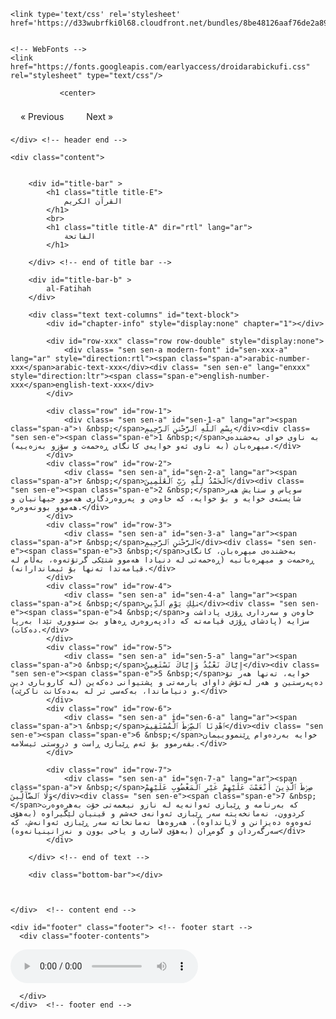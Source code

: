 <html>


    <link type='text/css' rel='stylesheet' href='https://d33wubrfki0l68.cloudfront.net/bundles/8be48126aaf76de2a89a565e5cc8cb32e60d2b9e.css'/>
    

    <!-- WebFonts -->
    <link href="https://fonts.googleapis.com/earlyaccess/droidarabickufi.css" rel="stylesheet" type="text/css"/>

    

<body>
        

<div class="container">
<div>
    <div id="header">  <!-- Header -->
       
	           <center>
<meta name="viewport" content="width=device-width, initial-scale=1">
<style>
a {
  text-decoration: none;
  display: inline-block;
  padding: 8px 16px;
}

a:hover {
  background-color: #ddd;
  color: black;
}

.previous {
  background-color: #f1f1f1;
  color: black;
}

.next {
  background-color: #4CAF50;
  color: white;
}

.round {
  border-radius: 50%;
}
</style>
<body>


<a href="#" class="previous">&laquo; Previous</a>
<a href="#" class="next">Next &raquo;</a>

  
</body>
</center>
   

    </div> <!-- header end -->

    <div class="content">


        <div id="title-bar" >
            <h1 class="title title-E">
                القرآن الكريم
            </h1>
			<br>
            <h1 class="title title-A" dir="rtl" lang="ar">
                الفاتحة
            </h1>
		
        </div> <!-- end of title bar -->

        <div id="title-bar-b" >
            al-Fatihah
        </div>

        <div class="text text-columns" id="text-block">
            <div id="chapter-info" style="display:none" chapter="1"></div>

            <div id="row-xxx" class="row row-double" style="display:none">
                <div class= "sen sen-a modern-font" id="sen-xxx-a" lang="ar" style="direction:rtl"><span class="span-a">arabic-number-xxx</span>arabic-text-xxx</div><div class= "sen sen-e" lang="enxxx" style="direction:ltr"><span class="span-e">english-number-xxx</span>english-text-xxx</div>
            </div>

            <div class="row" id="row-1">
                <div class= "sen sen-a" id="sen-1-a" lang="ar"><span class="span-a">١ &nbsp;</span>بِسْمِ ٱللَّهِ ٱلرَّحْمَٰنِ ٱلرَّحِيمِ</div><div class= "sen sen-e"><span class="span-e">1 &nbsp;</span>به ناوی خوای به‌خشنده‌ی میهره‌بان (به ناوی ئه‌و خوایه‌ی كانگای ڕه‌حمه‌ت و سۆزو به‌زه‌ییه‌).</div>
            </div>
            <div class="row" id="row-2">
                <div class= "sen sen-a" id="sen-2-a" lang="ar"><span class="span-a">٢ &nbsp;</span>ٱلْحَمْدُ لِلَّهِ رَبِّ ٱلْعَٰلَمِينَ</div><div class= "sen sen-e"><span class="span-e">2 &nbsp;</span>سوپاس و ستایش هه‌ر شایسته‌ی خوایه و بۆ خوایه‌، که خاوه‌ن و په‌روه‌ردگاری هه‌موو جیهانیان و هه‌موو بوونه‌وه‌ره.</div>
            </div>
            <div class="row" id="row-3">
                <div class= "sen sen-a" id="sen-3-a" lang="ar"><span class="span-a">٣ &nbsp;</span>ٱلرَّحْمَٰنِ ٱلرَّحِيمِ</div><div class= "sen sen-e"><span class="span-e">3 &nbsp;</span>به‌خشنده‌ی میهره‌بان‌، کانگای ڕه‌حمه‌ت و میهره‌بانیه (ڕه‌حمه‌تی له دنیادا هه‌موو شتێکی گرتۆته‌وه‌، به‌ڵام له قیامه‌تدا ته‌نها بۆ ئیماندارانه‌).</div>
            </div>
            <div class="row" id="row-4">
                <div class= "sen sen-a" id="sen-4-a" lang="ar"><span class="span-a">٤ &nbsp;</span>مَٰلِكِ يَوْمِ ٱلدِّينِ</div><div class= "sen sen-e"><span class="span-e">4 &nbsp;</span>خاوه‌ن و سه‌رداری ڕۆژی پاداشت و سزایه (پادشای ڕۆژی قیامه‌ته که دادپه‌روه‌ری ڕه‌هاو بێ سنووری تێدا به‌رپا ده‌کات).</div>
            </div>
            <div class="row" id="row-5">
                <div class= "sen sen-a" id="sen-5-a" lang="ar"><span class="span-a">٥ &nbsp;</span>إِيَّاكَ نَعْبُدُ وَإِيَّاكَ نَسْتَعِينُ</div><div class= "sen sen-e"><span class="span-e">5 &nbsp;</span>خوایه‌، ته‌نها هه‌ر تۆ ده‌په‌رستین و هه‌ر له‌تۆش داوای یارمه‌تی و پشتیوانی ده‌که‌ین (له کاروباری دین و دنیاماندا، به‌که‌سی تر له به‌ده‌کانت ناکرێت).</div>
            </div>
            <div class="row" id="row-6">
                <div class= "sen sen-a" id="sen-6-a" lang="ar"><span class="span-a">٦ &nbsp;</span>ٱهْدِنَا ٱلصِّرَٰطَ ٱلْمُسْتَقِيمَ</div><div class= "sen sen-e"><span class="span-e">6 &nbsp;</span>خوایه به‌رده‌وام ڕێنمووییمان بفه‌رموو بۆ ئه‌م ڕێبازی ڕاست و دروستی ئیسلامه‌.</div>
            </div>
			
            <div class="row" id="row-7">
                <div class= "sen sen-a" id="sen-7-a" lang="ar"><span class="span-a">٧ &nbsp;</span>صِرَٰطَ ٱلَّذِينَ أَنْعَمْتَ عَلَيْهِمْ غَيْرِ ٱلْمَغْضُوبِ عَلَيْهِمْ وَلَا ٱلضَّآلِّينَ</div><div class= "sen sen-e"><span class="span-e">7 &nbsp;</span>که به‌رنامه و ڕێبازی ئه‌وانه‌یه له نازو نیعمه‌تی خۆت به‌هره‌وه‌رت کردوون، نه‌مانخه‌یته سه‌ر ڕێبازی ئه‌وانه‌ی خه‌شم و قینیان لێگیراوه (به‌هۆی ئه‌وه‌وه ده‌یزانن و لایانداوه‌)، هه‌روه‌ها نه‌مانخاته سه‌ر ڕێبازی ئه‌وانه‌ش، که سه‌رگه‌ردان و گومڕان (به‌هۆی لاساری و یاخی بوون و نه‌زانینیانه‌وه‌)</div>
            </div>
			
        </div> <!-- end of text -->

        <div class="bottom-bar"></div>



    </div>  <!-- content end -->

    <div id="footer" class="footer"> <!-- footer start -->
      <div class="footer-contents">
   <left-side>
     <audio controls>
  <source src="http://www.truemuslims.net/Quran/Kurdish/001.mp3" type="audio/ogg">
</audio>
    </left-side>
    </div>  

         
      </div>        
    </div>  <!-- footer end -->

    
<br>
<br>
<br>
  

</div>    <!-- container end-->

<script type="text/javascript" src="https://ajax.googleapis.com/ajax/libs/jquery/3.4.1/jquery.min.js" ></script>
<script type='text/javascript' src='https://d33wubrfki0l68.cloudfront.net/js/ae1a029c3bd1549cfbb5f763fad3dd69c18d0e84/js/scripts-02.js'></script>

<script type="text/javascript">
    var _gaq = _gaq || [];
    _gaq.push(['_setAccount', 'UA-49710739-1']);
    _gaq.push(['_trackPageview']);
    (function() {
        var ga = document.createElement('script'); ga.type = 'text/javascript'; ga.async = true;
        ga.src = ('https:' == document.location.protocol ? 'https://ssl' : 'http://www') + '.google-analytics.com/ga.js';
        var s = document.getElementsByTagName('script')[0]; s.parentNode.insertBefore(ga, s);
    })();
</script>

</body>

</html>
